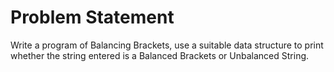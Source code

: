 # Problem Statement
Write a program of Balancing Brackets, use a suitable data structure to print whether the string entered is a Balanced Brackets or Unbalanced String.